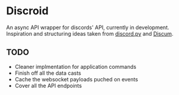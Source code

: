 # Discroid

An async API wrapper for discords' API, currently in development. Inspiration and structuring ideas taken from [discord.py](https://github.com/Rapptz/discord.py) and [Discum](https://github.com/Merubokkusu/Discord-S.C.U.M).

## TODO

- Cleaner implmentation for application commands
- Finish off all the data casts
- Cache the websocket payloads puched on events
- Cover all the API endpoints
